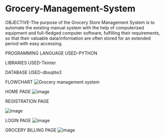 # Grocery-Management-System

OBJECTIVE-The purpose of the Grocery Store Management System is to automate the existing manual system with the help of computerized equipment and full-fledged computer software, fulfilling their requirements, so that their valuable data/information are often stored for an extended period with easy accessing.

PROGRAMMING LANGUAGE USED-PYTHON

LIBRARIES USED-Tkinter

DATABASE USED-dbsqlite3

FLOWCHART
![Grocery management system](https://github.com/Shrutimangalwedhe/Grocery-Management-System/assets/122894500/e9bda08d-ceab-4e27-ba83-ec00ae1b2140)

HOME PAGE
![image](https://github.com/Shrutimangalwedhe/Grocery-Management-System/assets/122894500/754e531a-7e6a-4693-b874-dc58996443ef)

REGISTRATION PAGE

![image](https://github.com/Shrutimangalwedhe/Grocery-Management-System/assets/122894500/90f088a8-f21c-4420-a6fd-b44af7fe5674)

LOGIN PAGE
![image](https://github.com/Shrutimangalwedhe/Grocery-Management-System/assets/122894500/e4250b19-8adf-45e0-8dc9-d452a1f2229a)

 GROCERY BILLING PAGE
 ![image](https://github.com/Shrutimangalwedhe/Grocery-Management-System/assets/122894500/96f3c2a6-0409-400d-8a4e-4c9b0e6b1fd2)




